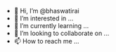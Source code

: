 - 👋 Hi, I’m @bhaswatirai
- 👀 I’m interested in ...
- 🌱 I’m currently learning ...
- 💞️ I’m looking to collaborate on ...
- 📫 How to reach me ...

<!---
bhaswatirai/bhaswatirai is a ✨ special ✨ repository because its `README.md` (this file) appears on your GitHub profile.
You can click the Preview link to take a look at your changes.
--->
